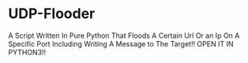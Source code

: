 # UDP-Flooder
A Script Written In Pure Python That Floods A Certain Url Or an Ip On A Specific Port Including Writing A Message to The Target!!
OPEN IT IN PYTHON3!!

